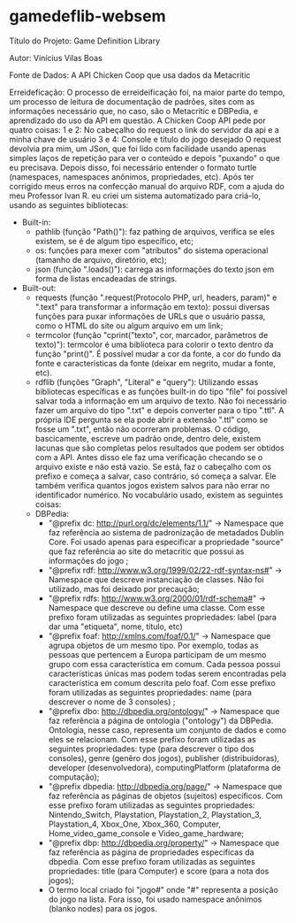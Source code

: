 # gamedeflib-websem
Título do Projeto: Game Definition Library

Autor: Vinícius Vilas Boas

Fonte de Dados: A API Chicken Coop que usa dados da Metacritic

Erreideficação:
  O processo de erreideificação foi, na maior parte do tempo, um processo de leitura de documentação de padrões, sites com as informações necessário que, no caso, são o Metacritic e DBPedia, e aprendizado do uso da API em questão.
  A Chicken Coop API pede por quatro coisas:
  1 e 2: No cabeçalho do request o link do servidor da api e a minha chave de usuário
  3 e 4: Console e título do jogo desejado
  O request devolvia pra mim, um JSon, que foi lido com facilidade usando apenas simples laços de repetição para ver o conteúdo e depois "puxando" o que eu precisava.
  Depois disso, foi necessário entender o formato turtle (namespaces, namespaces anônimos, propriedades, etc). Após ter corrigido meus erros na confecção manual do arquivo RDF, com a ajuda do meu Professor Ivan R. eu criei um sistema automatizado para criá-lo, usando as seguintes bibliotecas:
  - Built-in: 
      - pathlib (função "Path()"): faz pathing de arquivos, verifica se eles existem, se é de algum tipo específico, etc;
      - os: funções para mexer com "atributos" do sistema operacional (tamanho de arquivo, diretório, etc);
      - json (função ".loads()"): carrega as informações do texto json em forma de listas encadeadas de strings.
  - Built-out:
      - requests (função ".request(Protocolo PHP, url, headers, param)" e ".text" para transformar a informação em texto): possui diversas funções para puxar informações de URLs que o usuário passa, como o HTML do site ou algum arquivo em um link;
      - termcolor (função "cprint("texto", cor, marcador, parâmetros de texto)"): termcolor é uma biblioteca para colorir o texto dentro da função "print()". É possível mudar a cor da fonte, a cor do fundo da fonte e características da fonte (deixar em negrito, mudar a fonte, etc).
      - rdflib (funções "Graph", "Literal" e "query"):
  Utilizando essas bibliotecas específicas e as funções built-in do tipo "file" foi possível salvar toda a informação em um arquivo de texto. Não foi necessário fazer um arquivo do tipo ".txt" e depois converter para o tipo ".ttl". A própria IDE pergunta se ela pode abrir a extensão ".ttl" como se fosse um ".txt", então não ocorreram problemas. O código, bascicamente, escreve um padrão onde, dentro dele, existem lacunas que são completas pelos resultados que podem ser obtidos com a API. Antes disso ele faz uma verificação checando se o arquivo existe e não está vazio. Se está, faz o cabeçalho com os prefixo e começa a salvar, caso contrário, só começa a salvar. Ele também verifica quantos jogos existem salvos para não errar no identificador numérico.
  No vocabulário usado, existem as seguintes coisas:
    - DBPedia:
      - "@prefix dc: 	<http://purl.org/dc/elements/1.1/>" -> Namespace que faz referência ao sistema de padronização de metadados Dublin Core. Foi usado apenas para especificar a propriedade "source" que faz referência ao site do metacritic que possui as informações do jogo ;
      - "@prefix rdf:	<http://www.w3.org/1999/02/22-rdf-syntax-ns#>" -> Namespace que descreve instanciação de classes. Não foi utilizado, mas foi deixado por precaução;
      - "@prefix rdfs:	<http://www.w3.org/2000/01/rdf-schema#>" -> Namespace que descreve ou define uma classe. Com esse prefixo foram utilizadas as seguintes propriedades: label (para dar uma "etiqueta", nome, título, etc)
      - "@prefix foaf:	<http://xmlns.com/foaf/0.1/>" -> Namespace que agrupa objetos de um mesmo tipo. Por exemplo, todas as pessoas que pertencem a Europa participam de um mesmo grupo com essa característica em comum. Cada pessoa possui características únicas mas podem todas serem encontradas pela característica em comum descrita pelo foaf. Com esse prefixo foram utilizadas as seguintes propriedades: name (para descrever o nome de 3 consoles) ;
      - "@prefix dbo: <http://dbpedia.org/ontology/>" -> Namespace que faz referência a página de ontologia ("ontology") da DBPedia. Ontologia, nesse caso, representa um conjunto de dados e como eles se relacionam. Com esse prefixo foram utilizadas as seguintes propriedades: type (para descrever o tipo dos consoles), genre (genêro dos jogos), publisher (distribuidoras), developer (desenvolvedora), computingPlatform (plataforma de computação);
      - "@prefix dbpedia: <http://dbpedia.org/page/>" -> Namespace que faz referência as páginas de objetos (sujeitos) específicos. Com esse prefixo foram utilizadas as seguintes propriedades: Nintendo_Switch, Playstation, Playstation_2, Playstation_3, Playstation_4, Xbox_One, Xbox_360, Computer, Home_video_game_console e Video_game_hardware;
      - "@prefix dbp: <http://dbpedia.org/property/>" -> Namespace que faz referência as página de propriedades específicas da dbpedia. Com esse prefixo foram utilizadas as seguintes propriedades: title (para Computer) e score (para a nota dos jogos);
      - O termo local criado foi "jogo#" onde "#" representa a posição do jogo na lista. Fora isso, foi usado namespace anônimos (blanko nodes) para os jogos.
      
